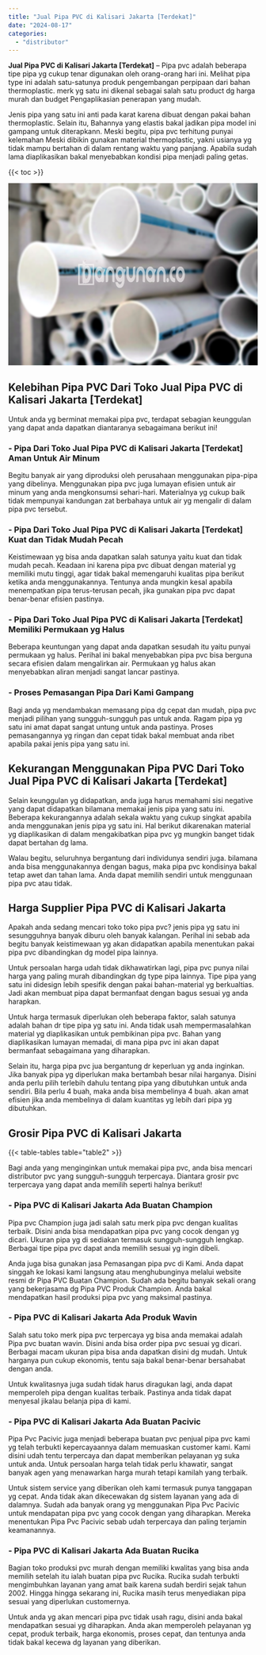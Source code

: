 ```yaml
---
title: "Jual Pipa PVC di Kalisari Jakarta [Terdekat]"
date: "2024-08-17"
categories: 
  - "distributor"
---
```


**Jual Pipa PVC di Kalisari Jakarta \[Terdekat\]** – Pipa pvc adalah beberapa tipe pipa yg cukup tenar digunakan oleh orang-orang hari ini. Melihat pipa type ini adalah satu-satunya produk pengembangan perpipaan dari bahan thermoplastic. merk yg satu ini dikenal sebagai salah satu product dg harga murah dan budget Pengaplikasian penerapan yang mudah.

Jenis pipa yang satu ini anti pada karat karena dibuat dengan pakai bahan thermoplastic. Selain itu, Bahannya yang elastis bakal jadikan pipa model ini gampang untuk diterapkann. Meski begitu, pipa pvc terhitung punyai kelemahan Meski dibikin gunakan material thermoplastic, yakni usianya yg tidak mampu bertahan di dalam rentang waktu yang panjang. Apabila sudah lama diaplikasikan bakal menyebabkan kondisi pipa menjadi paling getas.

{{< toc >}}

![Jual Pipa PVC di Kalisari Jakarta [Terdekat]](/images/jaul-pipa-pvc-04.png)

## Kelebihan Pipa PVC Dari Toko Jual Pipa PVC di Kalisari Jakarta \[Terdekat\]

Untuk anda yg berminat memakai pipa pvc, terdapat sebagian keunggulan yang dapat anda dapatkan diantaranya sebagaimana berikut ini!

### \- Pipa Dari Toko Jual Pipa PVC di Kalisari Jakarta \[Terdekat\] Aman Untuk Air Minum

Begitu banyak air yang diproduksi oleh perusahaan menggunakan pipa-pipa yang dibelinya. Menggunakan pipa pvc juga lumayan efisien untuk air minum yang anda mengkonsumsi sehari-hari. Materialnya yg cukup baik tidak mempunyai kandungan zat berbahaya untuk air yg mengalir di dalam pipa pvc tersebut.

### \- Pipa Dari Toko Jual Pipa PVC di Kalisari Jakarta \[Terdekat\] Kuat dan Tidak Mudah Pecah

Keistimewaan yg bisa anda dapatkan salah satunya yaitu kuat dan tidak mudah pecah. Keadaan ini karena pipa pvc dibuat dengan material yg memiliki mutu tinggi, agar tidak bakal memengaruhi kualitas pipa berikut ketika anda menggunakannya. Tentunya anda mungkin kesal apabila menempatkan pipa terus-terusan pecah, jika gunakan pipa pvc dapat benar-benar efisien pastinya.

### \- Pipa Dari Toko Jual Pipa PVC di Kalisari Jakarta \[Terdekat\] Memiliki Permukaan yg Halus

Beberapa keuntungan yang dapat anda dapatkan sesudah itu yaitu punyai permukaan yg halus. Perihal ini bakal menyebabkan pipa pvc bisa berguna secara efisien dalam mengalirkan air. Permukaan yg halus akan menyebabkan aliran menjadi sangat lancar pastinya.

### \- Proses Pemasangan Pipa Dari Kami Gampang

Bagi anda yg mendambakan memasang pipa dg cepat dan mudah, pipa pvc menjadi pilihan yang sungguh-sungguh pas untuk anda. Ragam pipa yg satu ini amat dapat sangat untung untuk anda pastinya. Proses pemasangannya yg ringan dan cepat tidak bakal membuat anda ribet apabila pakai jenis pipa yang satu ini.

## Kekurangan Menggunakan Pipa PVC Dari Toko Jual Pipa PVC di Kalisari Jakarta \[Terdekat\]

Selain keunggulan yg didapatkan, anda juga harus memahami sisi negative yang dapat didapatkan bilamana memakai jenis pipa yang satu ini. Beberapa kekurangannya adalah sekala waktu yang cukup singkat apabila anda menggunakan jenis pipa yg satu ini. Hal berikut dikarenakan material yg diaplikasikan di dalam mengakibatkan pipa pvc yg mungkin banget tidak dapat bertahan dg lama.

Walau begitu, seluruhnya bergantung dari individunya sendiri juga. bilamana anda bisa menggunakannya dengan bagus, maka pipa pvc kondisinya bakal tetap awet dan tahan lama. Anda dapat memilih sendiri untuk menggunaan pipa pvc atau tidak.

## Harga Supplier Pipa PVC di Kalisari Jakarta

Apakah anda sedang mencari toko toko pipa pvc? jenis pipa yg satu ini sesungguhnya banyak diburu oleh banyak kalangan. Perihal ini sebab ada begitu banyak keistimewaan yg akan didapatkan apabila menentukan pakai pipa pvc dibandingkan dg model pipa lainnya.

Untuk persoalan harga udah tidak dikhawatirkan lagi, pipa pvc punya nilai harga yang paling murah dibandingkan dg type pipa lainnya. Tipe pipa yang satu ini didesign lebih spesifik dengan pakai bahan-material yg berkualtias. Jadi akan membuat pipa dapat bermanfaat dengan bagus sesuai yg anda harapkan.

Untuk harga termasuk diperlukan oleh beberapa faktor, salah satunya adalah bahan dr tipe pipa yg satu ini. Anda tidak usah mempermasalahkan material yg diaplikasikan untuk pembikinan pipa pvc. Bahan yang diaplikasikan lumayan memadai, di mana pipa pvc ini akan dapat bermanfaat sebagaimana yang diharapkan.

Selain itu, harga pipa pvc jua bergantung dr keperluan yg anda inginkan. Jika banyak pipa yg diperlukan maka bertambah besar nilai harganya. Disini anda perlu pilih terlebih dahulu tentang pipa yang dibutuhkan untuk anda sendiri. Bila perlu 4 buah, maka anda bisa membelinya 4 buah. akan amat efisien jika anda membelinya di dalam kuantitas yg lebih dari pipa yg dibutuhkan.

## Grosir Pipa PVC di Kalisari Jakarta

{{< table-tables table="table2" >}}

Bagi anda yang menginginkan untuk memakai pipa pvc, anda bisa mencari distributor pvc yang sungguh-sungguh terpercaya. Diantara grosir pvc terpercaya yang dapat anda memilih seperti halnya berikut!

### \- Pipa PVC di Kalisari Jakarta Ada Buatan Champion

Pipa pvc Champion juga jadi salah satu merk pipa pvc dengan kualitas terbaik. Disini anda bisa mendapatkan pipa pvc yang cocok dengan yg dicari. Ukuran pipa yg di sediakan termasuk sungguh-sungguh lengkap. Berbagai tipe pipa pvc dapat anda memilih sesuai yg ingin dibeli.

Anda juga bisa gunakan jasa Pemasangan pipa pvc di Kami. Anda dapat singgah ke lokasi kami langsung atau menghubunginya melalui website resmi dr Pipa PVC Buatan Champion. Sudah ada begitu banyak sekali orang yang bekerjasama dg Pipa PVC Produk Champion. Anda bakal mendapatkan hasil produksi pipa pvc yang maksimal pastinya.

### \- Pipa PVC di Kalisari Jakarta Ada Produk Wavin

Salah satu toko merk pipa pvc terpercaya yg bisa anda memakai adalah Pipa pvc buatan wavin. Disini anda bisa order pipa pvc sesuai yg dicari. Berbagai macam ukuran pipa bisa anda dapatkan disini dg mudah. Untuk harganya pun cukup ekonomis, tentu saja bakal benar-benar bersahabat dengan anda.

Untuk kwalitasnya juga sudah tidak harus diragukan lagi, anda dapat memperoleh pipa dengan kualitas terbaik. Pastinya anda tidak dapat menyesal jikalau belanja pipa di kami.

### \- Pipa PVC di Kalisari Jakarta Ada Buatan Pacivic

Pipa Pvc Pacivic juga menjadi beberapa buatan pvc penjual pipa pvc kami yg telah terbukti kepercayaannya dalam memuaskan customer kami. Kami disini udah tentu terpercaya dan dapat memberikan pelayanan yg suka untuk anda. Untuk persoalan harga telah tidak perlu khawatir, sangat banyak agen yang menawarkan harga murah tetapi kamilah yang terbaik.

Untuk sistem service yang diberikan oleh kami termasuk punya tanggapan yg cepat. Anda tidak akan dikecewakan dg sistem layanan yang ada di dalamnya. Sudah ada banyak orang yg menggunakan Pipa Pvc Pacivic untuk mendapatan pipa pvc yang cocok dengan yang diharapkan. Mereka menentukan Pipa Pvc Pacivic sebab udah terpercaya dan paling terjamin keamanannya.

### \- Pipa PVC di Kalisari Jakarta Ada Buatan Rucika

Bagian toko produksi pvc murah dengan memiliki kwalitas yang bisa anda memilih setelah itu ialah buatan pipa pvc Rucika. Rucika sudah terbukti mengimbuhkan layanan yang amat baik karena sudah berdiri sejak tahun 2002. Hingga hingga sekarang ini, Rucika masih terus menyediakan pipa sesuai yang diperlukan customernya.

Untuk anda yg akan mencari pipa pvc tidak usah ragu, disini anda bakal mendapatkan sesuai yg diharapkan. Anda akan memperoleh pelayanan yg cepat, produk terbaik, harga ekonomis, proses cepat, dan tentunya anda tidak bakal kecewa dg layanan yang diberikan.
